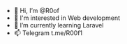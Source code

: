- 👋 Hi, I’m @R0of
- 👀 I'm interested in Web development
- 🌱 I’m currently learning Laravel
- 📫 Telegram t.me/R00f1
